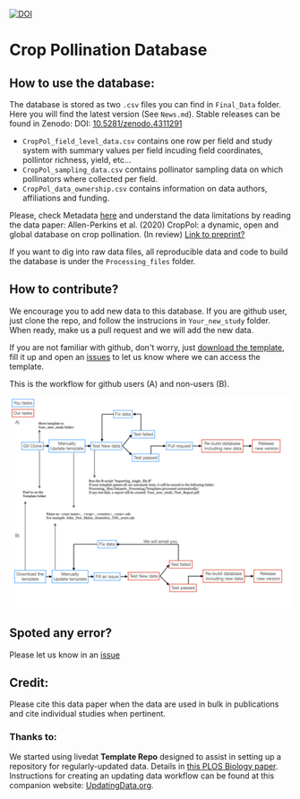 [![DOI](https://zenodo.org/badge/240485535.svg)](https://zenodo.org/badge/latestdoi/240485535)

# Crop Pollination Database

## How to use the database:

The database is stored as two `.csv` files you can find in `Final_Data` folder. Here you will find the latest version (See `News.md`). Stable releases can be found in Zenodo: DOI: [10.5281/zenodo.4311291](https://zenodo.org/badge/latestdoi/240485535)

- `CropPol_field_level_data.csv` contains one row per field and study system with summary values per field incuding field coordinates, pollintor richness, yield, etc...
- `CropPol_sampling_data.csv` contains pollinator sampling data on which pollinators where collected per field. 
- `CropPol_data_ownership.csv` contains information on data authors, affiliations and funding.

Please, check Metadata [here](http://htmlpreview.github.io/?https://github.com/ibartomeus/OBservData/blob/master/Metadata/docs/index_Rev.html) and understand the data limitations by reading the data paper: Allen-Perkins et al. (2020) CropPol: a dynamic, open and global database on crop pollination. (In review) [Link to preprint?]()

If you want to dig into raw data files, all reproducible data and code to build the database is under the `Processing_files` folder.

## How to contribute?

We encourage you to add new data to this database. If you are github user, just clone the repo, and follow the instrucions in `Your_new_study` folder. When ready, make us a pull request and we will add the new data.

If you are not familiar with github, don't worry, just [download the template](https://github.com/ibartomeus/OBservData/raw/master/Template/Template_example_V9.ods), fill it up and open an [issues](https://github.com/ibartomeus/OBservData/issues/new?assignees=AlfonsoAllen&labels=New+data&template=new-data.md&title=%5Bdata%5D) to let us know where we can access the template.

This is the workflow for github users (A) and non-users (B). 

![](Your_new_study/workflow.jpeg)


## Spoted any error? 

Please let us know in an [issue](https://github.com/ibartomeus/OBservData/issues/new?assignees=AlfonsoAllen&labels=bug&template=bug_report.md&title=%5Bbug%5D)

## Credit:

Please cite this data paper when the data are used in bulk in publications and cite individual studies when pertinent. 

### Thanks to:  

We started using livedat **Template Repo** designed to assist in setting up a repository for regularly-updated data. Details in [this PLOS Biology paper](https://doi.org/10.1371/journal.pbio.3000125). Instructions for creating an updating data workflow can be found at this companion website: [UpdatingData.org](https://www.updatingdata.org/).  

